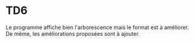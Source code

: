 # TD6 

Le programme affiche bien l'arborescence mais le format est à améliorer. De même, les améliorations proposées sont à ajouter. 


